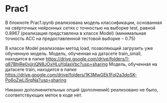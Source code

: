 # Prac1
В блокноте Prac1.ipynb реализована модель классификации, основанная на свёрточных нейронных сетях с точностью на выборке test, равной 0.8967 
(реализация представлена в классе Model)
(минимальная точность ACC на предоставленной тестовой выборке – 0.75)

В классе Model реализован метод load, позволяющий загрузить уже обученную модель. 
Модель, обученная на датасете train_small, находится в папке https://drive.google.com/drive/folders/1-g87BhIRe0xjjriQN8JOxHLuYqIasVbc?usp=sharing
Модель, обученная на датасете train, находится в папке https://drive.google.com/drive/folders/1K3MwGEk1FqI2a3doSK-Po6oZwLj5rqNa?usp=sharing

Никаких дополненительных опций (дополнений) реализовано не было, соответствующих меток в коде нет.
